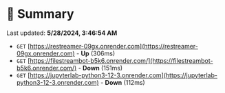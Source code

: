 # 📖 Summary
Last updated: **5/28/2024, 3:46:54 AM**

- `GET` [https://restreamer-09gx.onrender.com](https://restreamer-09gx.onrender.com) - **Up** (306ms)
- `GET` [https://filestreambot-b5k6.onrender.com/](https://filestreambot-b5k6.onrender.com/) - **Down** (151ms)
- `GET` [https://jupyterlab-python3-12-3.onrender.com](https://jupyterlab-python3-12-3.onrender.com) - **Down** (112ms)
